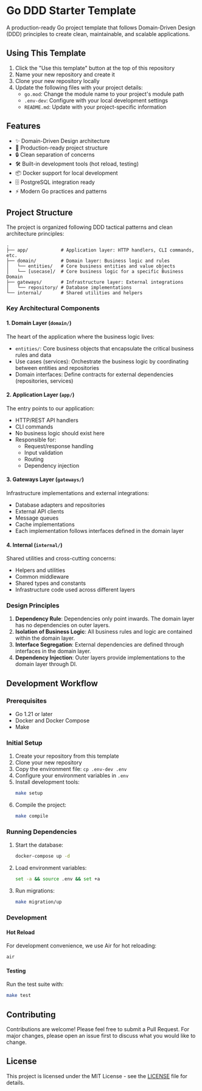# Go DDD Starter Template

A production-ready Go project template that follows Domain-Driven Design (DDD) principles to create clean, maintainable, and scalable applications.

## Using This Template

1. Click the "Use this template" button at the top of this repository
2. Name your new repository and create it
3. Clone your new repository locally
4. Update the following files with your project details:
   - `go.mod`: Change the module name to your project's module path
   - `.env-dev`: Configure with your local development settings
   - `README.md`: Update with your project-specific information

## Features

- ✨ Domain-Driven Design architecture
- 🚀 Production-ready project structure
- 🔒 Clean separation of concerns
- 🛠 Built-in development tools (hot reload, testing)
- 📦 Docker support for local development
- 🗄 PostgreSQL integration ready
- ⚡️ Modern Go practices and patterns

## Project Structure

The project is organized following DDD tactical patterns and clean architecture principles:

```
.
├── app/            # Application layer: HTTP handlers, CLI commands, etc.
├── domain/         # Domain layer: Business logic and rules
│   └── entities/   # Core business entities and value objects
│   └── [usecase]/  # Core business logic for a specific Business Domain
├── gateways/       # Infrastructure layer: External integrations
│   └── repository/ # Database implementations
└── internal/       # Shared utilities and helpers
```

### Key Architectural Components

#### 1. Domain Layer (`domain/`)
The heart of the application where the business logic lives:
- `entities/`: Core business objects that encapsulate the critical business rules and data
- Use cases (services): Orchestrate the business logic by coordinating between entities and repositories
- Domain interfaces: Define contracts for external dependencies (repositories, services)

#### 2. Application Layer (`app/`)
The entry points to our application:
- HTTP/REST API handlers
- CLI commands
- No business logic should exist here
- Responsible for:
  - Request/response handling
  - Input validation
  - Routing
  - Dependency injection

#### 3. Gateways Layer (`gateways/`)
Infrastructure implementations and external integrations:
- Database adapters and repositories
- External API clients
- Message queues
- Cache implementations
- Each implementation follows interfaces defined in the domain layer

#### 4. Internal (`internal/`)
Shared utilities and cross-cutting concerns:
- Helpers and utilities
- Common middleware
- Shared types and constants
- Infrastructure code used across different layers

### Design Principles

1. **Dependency Rule**: Dependencies only point inwards. The domain layer has no dependencies on outer layers.
2. **Isolation of Business Logic**: All business rules and logic are contained within the domain layer.
3. **Interface Segregation**: External dependencies are defined through interfaces in the domain layer.
4. **Dependency Injection**: Outer layers provide implementations to the domain layer through DI.

## Development Workflow

### Prerequisites

- Go 1.21 or later
- Docker and Docker Compose
- Make

### Initial Setup

1. Create your repository from this template
2. Clone your new repository
3. Copy the environment file: `cp .env-dev .env`
4. Configure your environment variables in `.env`
5. Install development tools:
   ```sh
   make setup
   ```
6. Compile the project:
   ```sh
   make compile
   ```

### Running Dependencies

1. Start the database:
   ```sh
   docker-compose up -d
   ```
2. Load environment variables:
   ```sh
   set -a && source .env && set +a
   ```
3. Run migrations:
   ```sh
   make migration/up
   ```

### Development

#### Hot Reload
For development convenience, we use Air for hot reloading:
```sh
air
```

#### Testing
Run the test suite with:
```sh
make test
```

## Contributing

Contributions are welcome! Please feel free to submit a Pull Request. For major changes, please open an issue first to discuss what you would like to change.

## License

This project is licensed under the MIT License - see the [LICENSE](LICENSE) file for details.
